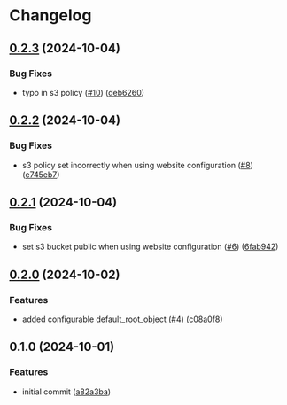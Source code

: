 # Changelog

## [0.2.3](https://github.com/chatloop/terraform-aws-static-site/compare/v0.2.2...v0.2.3) (2024-10-04)


### Bug Fixes

* typo in s3 policy ([#10](https://github.com/chatloop/terraform-aws-static-site/issues/10)) ([deb6260](https://github.com/chatloop/terraform-aws-static-site/commit/deb6260b4a87353b260ebbaa26a42e74ac77a68b))

## [0.2.2](https://github.com/chatloop/terraform-aws-static-site/compare/v0.2.1...v0.2.2) (2024-10-04)


### Bug Fixes

* s3 policy set incorrectly when using website configuration ([#8](https://github.com/chatloop/terraform-aws-static-site/issues/8)) ([e745eb7](https://github.com/chatloop/terraform-aws-static-site/commit/e745eb71743a9b7b9246c8ce64d2cc4e8d91cb3f))

## [0.2.1](https://github.com/chatloop/terraform-aws-static-site/compare/v0.2.0...v0.2.1) (2024-10-04)


### Bug Fixes

* set s3 bucket public when using website configuration ([#6](https://github.com/chatloop/terraform-aws-static-site/issues/6)) ([6fab942](https://github.com/chatloop/terraform-aws-static-site/commit/6fab942840c19493dcdc1166b4419c78a13f1b68))

## [0.2.0](https://github.com/chatloop/terraform-aws-static-site/compare/v0.1.0...v0.2.0) (2024-10-02)


### Features

* added configurable default_root_object ([#4](https://github.com/chatloop/terraform-aws-static-site/issues/4)) ([c08a0f8](https://github.com/chatloop/terraform-aws-static-site/commit/c08a0f8fe61c854fc1e62a9bdcdd7e07946e185f))

## 0.1.0 (2024-10-01)


### Features

* initial commit ([a82a3ba](https://github.com/chatloop/terraform-aws-static-site/commit/a82a3ba9a9c6d69b33c363b61cd9202ffb7c2af0))
